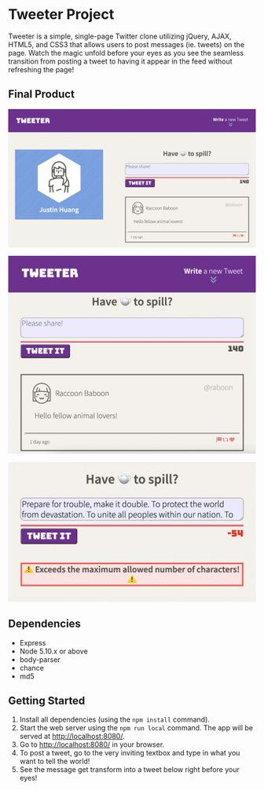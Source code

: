 # Tweeter Project

Tweeter is a simple, single-page Twitter clone utilizing jQuery, AJAX, HTML5, and CSS3 that allows users to post messages (ie. tweets) on the page. Watch the magic unfold before your eyes as you see the seamless transition from posting a tweet to having it appear in the feed without refreshing the page!

## Final Product

!["Screenshot of webpage from a larger screen"](https://github.com/Juicetin22/tweeter/blob/master/docs/webpage-larger-screen.png)

!["Screenshot of webpage from a smaller screen"](https://github.com/Juicetin22/tweeter/blob/master/docs/webpage-smaller-screen.png)

!["Screenshot of error message when exceeding character limit"](https://github.com/Juicetin22/tweeter/blob/master/docs/exceed-character-error.png) 

## Dependencies

- Express
- Node 5.10.x or above
- body-parser
- chance
- md5

## Getting Started

1. Install all dependencies (using the `npm install` command).
2. Start the web server using the `npm run local` command. The app will be served at <http://localhost:8080/>.
3. Go to <http://localhost:8080/> in your browser.
4. To post a tweet, go to the very inviting textbox and type in what you want to tell the world!
5. See the message get transform into a tweet below right before your eyes!